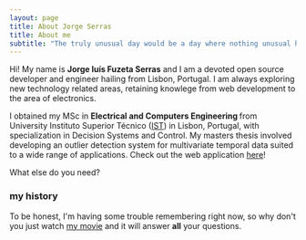 ```yaml
---
layout: page
title: About Jorge Serras
title: About me
subtitle: "The truly unusual day would be a day where nothing unusual happens" -- Persi Diaconis
---
```


<p class="about-text">
<span class="fa fa-briefcase about-icon"></span>
  Hi! My name is <strong>Jorge luís Fuzeta Serras</strong> and I am a devoted open source developer and engineer hailing from Lisbon, Portugal. I am always exploring new technology related areas, retaining knowlege from web development to the area of electronics.
</p>

<p class="about-text">
<span class="fa fa-graduation-cap about-icon"></span>
I obtained my MSc in <strong>Electrical and Computers Engineering </strong>from University Instituto Superior Técnico (<a target="_blank" href="http://www.ipu.ac.in/usict/">IST</a>) in Lisbon, Portugal, with specialization in Decision Systems and Control. My masters thesis involved developing an outlier detection system for multivariate temporal data suited to a wide range of applications. Check out the web application <a target="_blank" href="https://jorgeserras.shinyapps.io/outlierdetection/">here</a>!
</p>


What else do you need?

### my history

To be honest, I'm having some trouble remembering right now, so why don't you just watch [my movie](http://en.wikipedia.org/wiki/The_Princess_Bride_%28film%29) and it will answer **all** your questions.
